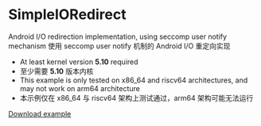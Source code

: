 # SimpleIORedirect
Android I/O redirection implementation, using seccomp user notify mechanism
使用 seccomp user notify 机制的 Android I/O 重定向实现

* At least kernel version **5.10** required
* 至少需要 **5.10** 版本内核
* This example is only tested on x86_64 and riscv64 architectures, and may not work on arm64 architecture
* 本示例仅在 x86_64 与 riscv64 架构上测试通过，arm64 架构可能无法运行

[Download example](https://github.com/eirv/SimpleIORedirect/raw/main/app-debug.apk)
